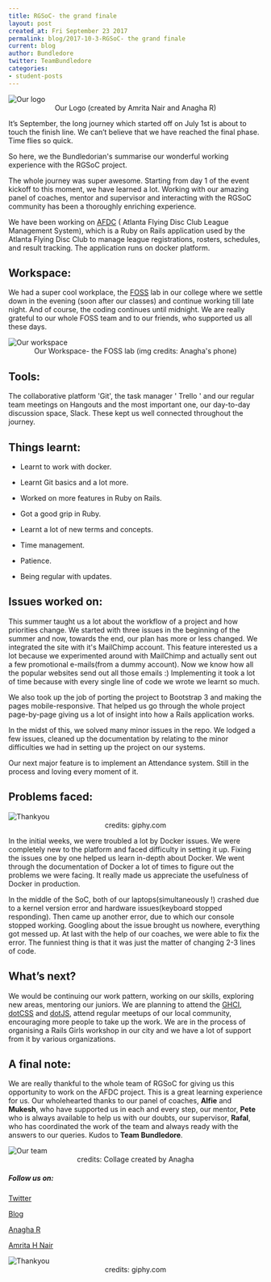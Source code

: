 ```yaml
---
title: RGSoC- the grand finale
layout: post
created_at: Fri September 23 2017
permalink: blog/2017-10-3-RGSoC- the grand finale
current: blog
author: Bundledore
twitter: TeamBundledore
categories:
- student-posts
---
```


<img src="/img/blog/2017/logo_bundledore.jpg" alt="Our logo"/>
<div align="center" class="image-credits">Our Logo (created by Amrita Nair and Anagha R)</div>

It’s September, the long journey which started off on July 1st is about to touch the finish line. We can’t believe that we have reached the final phase. Time flies so quick.

So here, we the Bundledorian's summarise our wonderful working experience with the RGSoC project.

The whole journey was super awesome. Starting from day 1 of the event kickoff to this moment, we have learned a lot. Working with our amazing panel of coaches, mentor and supervisor and interacting with the RGSoC community has been a thoroughly enriching experience.

We have been working on  [AFDC](https://leagues.afdc.com/) ( Atlanta Flying Disc Club League Management System), which is a Ruby on Rails application used by the Atlanta Flying Disc Club to manage league registrations, rosters, schedules, and result tracking. The application runs on docker platform.

## Workspace:
 We had a super cool workplace, the [FOSS](http://foss.amrita.ac.in/) lab in our college where we settle down in the evening (soon after our classes) and continue working till late night. And of course, the coding continues until midnight. We are really grateful to our whole FOSS team and to our friends, who supported us all these days.

<img src="/img/blog/2017/workspace.jpg" alt="Our workspace"/>
<div align="center" class="image-credits">Our Workspace- the FOSS lab (img credits: Anagha's phone)</div>



## Tools:
 The collaborative platform 'Git', the task manager ' Trello ' and our regular team meetings on Hangouts and the most important one, our day-to-day discussion space, Slack. These kept us well connected throughout the journey.

## Things learnt:

* Learnt to work with docker.

* Learnt Git basics and a lot more.

* Worked on more features in Ruby on Rails.

* Got a good grip in Ruby.

* Learnt a lot of new terms and concepts.

* Time management.

* Patience.

* Being regular with updates.

## Issues worked on:

This summer taught us a lot about the workflow of a project and how priorities change. We started with three issues in the beginning of the summer and now, towards the end, our plan has more or less changed. We integrated the site with it's MailChimp account. This feature interested us a lot because we experimented around with MailChimp and actually sent out a few promotional e-mails(from a dummy account). Now we know how all the popular websites send out all those emails :) 
Implementing it took a lot of time because with every single line of code we wrote we learnt so much. 

We also took up the job of porting the project to Bootstrap 3 and making the pages mobile-responsive. That helped us go through the whole project page-by-page giving us a lot of insight into how a Rails application works. 

In the midst of this, we solved many minor issues in the repo. 
We lodged a few issues, cleaned up the documentation by relating to the minor difficulties we had in setting up the project on our systems.  

Our next major feature is to implement an Attendance system. Still in the process and loving every moment of it. 

## Problems faced:

<img src="/img/blog/2017/confused.gif" alt="Thankyou"/>
<div align="center" class="image-credits">credits: giphy.com</div>

In the initial weeks, we were troubled a lot by Docker issues. We were completely new to the platform and faced difficulty in setting it up. Fixing the issues one by one helped us learn in-depth about Docker. We went through the documentation of Docker a lot of times to figure out the problems we were facing. It really made us appreciate the usefulness of Docker in production. 

 In the middle of the SoC, both of our laptops(simultaneously !) crashed due to a kernel version error and hardware issues(keyboard stopped responding). Then came up another error, due to which our console stopped working. Googling about the issue brought us nowhere, everything got messed up. At last with the help of our coaches, we were able to fix the error. The funniest thing is that it was just the matter of changing 2-3 lines of code. 

## What’s next?

We would be continuing our work pattern, working on our skills, exploring new areas, mentoring our juniors. We are planning to attend the [GHCI](https://ghcindia.anitaborg.org/), [dotCSS](https://www.dotcss.io/) and [dotJS](https://www.dotjs.io/), attend regular meetups of our local community, encouraging more people to take up the work. We are in the process of organising a Rails Girls workshop in our city and we have a lot of support from it by various organizations.

## A final note:

We are really thankful to the whole team of RGSoC for giving us this opportunity to work on the AFDC project. This is a great learning experience for us. Our wholehearted thanks to our panel of coaches, **Alfie** and **Mukesh**, who have supported us in each and every step, our mentor, **Pete** who is always available to help us with our doubts, our supervisor, **Rafal**, who has coordinated the work of the team and always ready with the answers to our queries. Kudos to **Team Bundledore**.

<img src="/img/blog/2017/team_bundledore.jpg" alt="Our team"/>
<div align="center" class="image-credits">credits: Collage created by Anagha</div>


##### Follow us on:

[Twitter](https://twitter.com/TeamBundledore)

[Blog](http://teambundledore.wordpress.com)

[Anagha R](https://twitter.com/Anagha_RK)

[Amrita H Nair](https://twitter.com/amrtanair)

<img src="/img/blog/2017/thankyou.gif" alt="Thankyou"/>
<div align="center" class="image-credits">credits: giphy.com</div>


